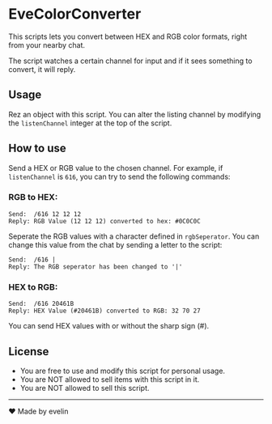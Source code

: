 # EveColorConverter  

This scripts lets you convert between HEX and RGB color formats, right from your nearby chat.

The script watches a certain channel for input and if it sees something to convert, it will reply.

## Usage

Rez an object with this script. You can alter the listing channel by modifying the `listenChannel` integer at the top of the script.

## How to use

Send a HEX or RGB value to the chosen channel. For example, if `listenChannel` is `616`, you can try to send the following commands:

### RGB to HEX:
```
Send:  /616 12 12 12
Reply: RGB Value (12 12 12) converted to hex: #0C0C0C
```

Seperate the RGB values with a character defined in `rgbSeperator`. You can change this value from the chat by sending a letter to the script:

```
Send:  /616 |
Reply: The RGB seperator has been changed to '|'
```

### HEX to RGB:
```
Send:  /616 20461B
Reply: HEX Value (#20461B) converted to RGB: 32 70 27
```

You can send HEX values with or without the sharp sign (#).

## License

- You are free to use and modify this script for personal usage.
- You are NOT allowed to sell items with this script in it.
- You are NOT allowed to sell this script.


---


❤ Made by evelin
